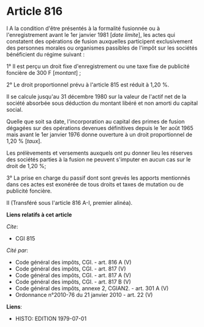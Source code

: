 # Article 816

I  A la condition d'être présentés à la formalité fusionnée ou à l'enregistrement avant le 1er janvier 1981 [*date limite*],
les actes qui constatent des opérations de fusion auxquelles participent exclusivement des personnes morales ou organismes
passibles de l'impôt sur les sociétés bénéficient du régime suivant :

1° Il est perçu un droit fixe d'enregistrement ou une taxe fixe de publicité foncière de 300 F [*montant*] ;

2° Le droit proportionnel prévu à l'article 815 est réduit à 1,20 %.

Il se calcule jusqu'au 31 décembre 1980 sur la valeur de l'actif net de la société absorbée sous déduction du montant libéré
et non amorti du capital social.

Quelle que soit sa date, l'incorporation au capital des primes de fusion dégagées sur des opérations devenues définitives
depuis le 1er août 1965 mais avant le 1er janvier 1976 donne ouverture à un droit proportionnel de 1,20 % [*taux*].

Les prélèvements et versements auxquels ont pu donner lieu les réserves des sociétés parties à la fusion ne peuvent s'imputer
en aucun cas sur le droit de 1,20 %;

3° La prise en charge du passif dont sont grevés les apports mentionnés dans ces actes est exonérée de tous droits et taxes
de mutation ou de publicité foncière.

II  (Transféré sous l'article 816 A-I, premier alinéa).

**Liens relatifs à cet article**

_Cite_:

  - CGI 815

_Cité par_:

  - Code général des impôts, CGI. - art. 816 A (V)
  - Code général des impôts, CGI. - art. 817 (V)
  - Code général des impôts, CGI. - art. 817 A (V)
  - Code général des impôts, CGI. - art. 817 B (V)
  - Code général des impôts, annexe 2, CGIAN2. - art. 301 A (V)
  - Ordonnance n°2010-76 du 21 janvier 2010 - art. 22 (V)

**Liens**:

  - HISTO: EDITION 1979-07-01
